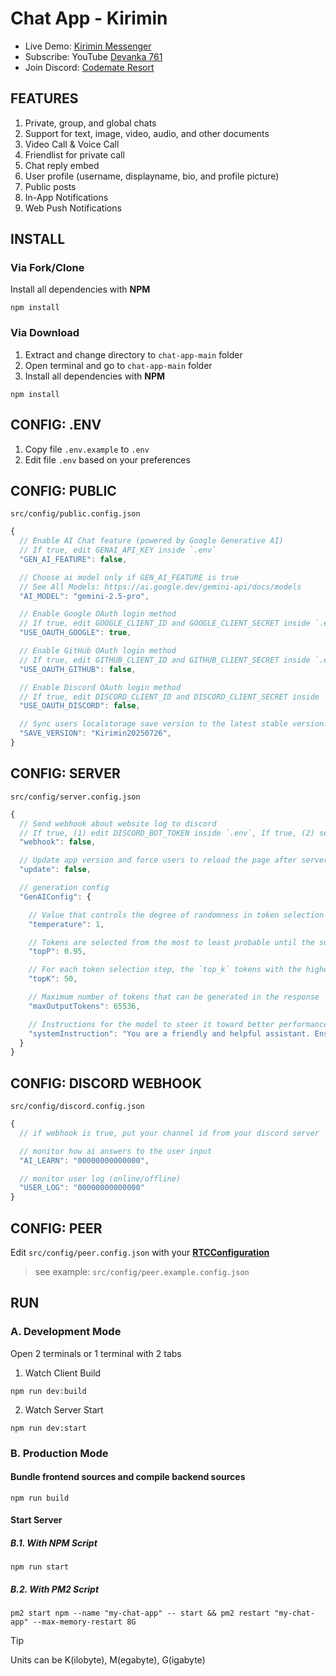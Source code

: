 # Chat App - Kirimin
- Live Demo: [Kirimin Messenger](https://kirimin.devanka.id/)
- Subscribe: YouTube [Devanka 761](https://www.youtube.com/@devanka761)
- Join Discord: [Codemate Resort](https://devanka.id/discord)

## FEATURES
1. Private, group, and global chats
2. Support for text, image, video, audio, and other documents
3. Video Call &amp; Voice Call
4. Friendlist for private call
5. Chat reply embed
6. User profile (username, displayname, bio, and profile picture)
7. Public posts
8. In-App Notifications
9. Web Push Notifications

## INSTALL
### Via Fork/Clone
Install all dependencies with **NPM**
```shell
npm install
```
### Via Download
1. Extract and change directory to `chat-app-main` folder
2. Open terminal and go to `chat-app-main` folder
3. Install all dependencies with **NPM**
```shell
npm install
```

## CONFIG: .ENV
1. Copy file `.env.example` to `.env`
2. Edit file `.env` based on your preferences

## CONFIG: PUBLIC
`src/config/public.config.json`
```javascript
{
  // Enable AI Chat feature (powered by Google Generative AI)
  // If true, edit GENAI_API_KEY inside `.env`
  "GEN_AI_FEATURE": false,

  // Choose ai model only if GEN_AI_FEATURE is true
  // See All Models: https://ai.google.dev/gemini-api/docs/models
  "AI_MODEL": "gemini-2.5-pro",

  // Enable Google OAuth login method
  // If true, edit GOOGLE_CLIENT_ID and GOOGLE_CLIENT_SECRET inside `.env`
  "USE_OAUTH_GOOGLE": true,

  // Enable GitHub OAuth login method
  // If true, edit GITHUB_CLIENT_ID and GITHUB_CLIENT_SECRET inside `.env`
  "USE_OAUTH_GITHUB": false,

  // Enable Discord OAuth login method
  // If true, edit DISCORD_CLIENT_ID and DISCORD_CLIENT_SECRET inside `.env`
  "USE_OAUTH_DISCORD": false,

  // Sync users localstorage save version to the latest stable version. If outdated, old save file will be destroyed and generated a new one.
  "SAVE_VERSION": "Kirimin20250726",
}
```

## CONFIG: SERVER
`src/config/server.config.json`
```javascript
{
  // Send webhook about website log to discord
  // If true, (1) edit DISCORD_BOT_TOKEN inside `.env`, If true, (2) setup `src/config/discord.config.json`
  "webhook": false,

  // Update app version and force users to reload the page after server restart,
  "update": false,

  // generation config
  "GenAIConfig": {

    // Value that controls the degree of randomness in token selection
    "temperature": 1,

    // Tokens are selected from the most to least probable until the sum of their probabilities equals this value
    "topP": 0.95,

    // For each token selection step, the `top_k` tokens with the highest probabilities are sampled. Then tokens are further filtered based on `top_p` with the final token selected using temperature sampling.
    "topK": 50,

    // Maximum number of tokens that can be generated in the response
    "maxOutputTokens": 65536,

    // Instructions for the model to steer it toward better performance
    "systemInstruction": "You are a friendly and helpful assistant. Ensure your answers are complete, unless the user requests a more concise approach."
  }
}
```

## CONFIG: DISCORD WEBHOOK
`src/config/discord.config.json`
```javascript
{
  // if webhook is true, put your channel id from your discord server

  // monitor how ai answers to the user input
  "AI_LEARN": "00000000000000",

  // monitor user log (online/offline)
  "USER_LOG": "00000000000000"
}
```

## CONFIG: PEER
Edit `src/config/peer.config.json` with your **[RTCConfiguration](https://developer.mozilla.org/en-US/docs/Web/API/RTCPeerConnection/RTCPeerConnection)**
> see example: `src/config/peer.example.config.json`

## RUN
### A. Development Mode
Open 2 terminals or 1 terminal with 2 tabs
1. Watch Client Build
```shell
npm run dev:build
```
2. Watch Server Start
```shell
npm run dev:start
```

### B. Production Mode

#### Bundle frontend sources and compile backend sources
```shell
npm run build
```
#### Start Server

##### B.1. With NPM Script
```shell
npm run start
```
##### B.2. With PM2 Script
```shell
pm2 start npm --name "my-chat-app" -- start && pm2 restart "my-chat-app" --max-memory-restart 8G
```
> [!TIP]
> Units can be K(ilobyte), M(egabyte), G(igabyte)